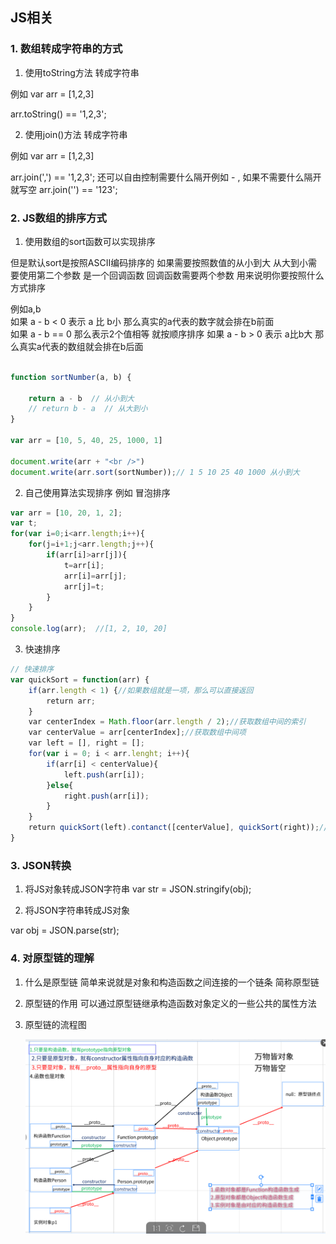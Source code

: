 ## JS相关

### 1. 数组转成字符串的方式

1. 使用toString方法 转成字符串

例如 var arr = [1,2,3]

arr.toString() ==  '1,2,3';

2. 使用join()方法 转成字符串

例如 var arr = [1,2,3]

arr.join(',') ==  '1,2,3';
还可以自由控制需要什么隔开例如 - , 如果不需要什么隔开就写空
arr.join('') ==  '123';

### 2. JS数组的排序方式

1. 使用数组的sort函数可以实现排序

但是默认sort是按照ASCII编码排序的
如果需要按照数值的从小到大 从大到小需要使用第二个参数 是一个回调函数 回调函数需要两个参数 用来说明你要按照什么方式排序

例如a,b  
如果 a - b < 0 表示 a 比 b小 那么真实的a代表的数字就会排在b前面    
如果 a - b == 0 那么表示2个值相等 就按顺序排序
如果 a - b > 0 表示 a比b大 那么真实a代表的数组就会排在b后面

```js

function sortNumber(a, b) {
           
    return a - b  // 从小到大
    // return b - a  // 从大到小
}

var arr = [10, 5, 40, 25, 1000, 1]

document.write(arr + "<br />")
document.write(arr.sort(sortNumber));// 1 5 10 25 40 1000 从小到大
```

2. 自己使用算法实现排序 例如 冒泡排序

```js
var arr = [10, 20, 1, 2];
var t;
for(var i=0;i<arr.length;i++){
    for(j=i+1;j<arr.length;j++){
        if(arr[i]>arr[j]){
            t=arr[i];
            arr[i]=arr[j];
            arr[j]=t;
        }
    }
}
console.log(arr);  //[1, 2, 10, 20]
```

3. 快速排序

```js
// 快速排序
var quickSort = function(arr) {
    if(arr.length < 1) {//如果数组就是一项，那么可以直接返回
        return arr;
    }
    var centerIndex = Math.floor(arr.length / 2);//获取数组中间的索引
    var centerValue = arr[centerIndex];//获取数组中间项
    var left = [], right = [];
    for(var i = 0; i < arr.lenght; i++){
        if(arr[i] < centerValue){
            left.push(arr[i]);
        }else{
            right.push(arr[i]);
        }
    }
    return quickSort(left).contanct([centerValue], quickSort(right));//递归调用
}
```

### 3. JSON转换

1. 将JS对象转成JSON字符串
var str = JSON.stringify(obj);

2. 将JSON字符串转成JS对象

var obj = JSON.parse(str); 


### 4. 对原型链的理解

1. 什么是原型链
    简单来说就是对象和构造函数之间连接的一个链条 简称原型链
2. 原型链的作用
    可以通过原型链继承构造函数对象定义的一些公共的属性方法
3. 原型链的流程图

    ![原型链流程图](./原型链流程图.png)